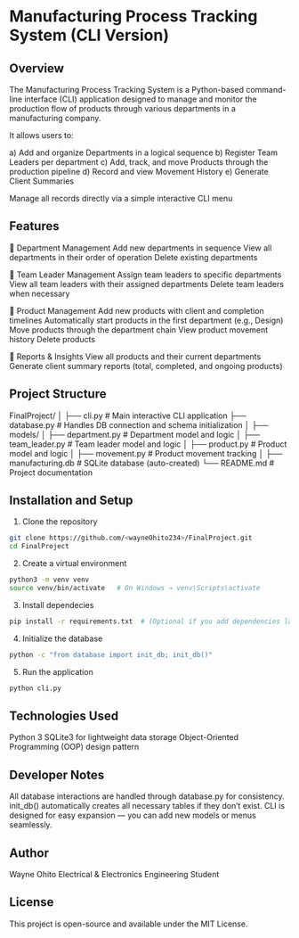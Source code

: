 #  Manufacturing Process Tracking System (CLI Version)
## Overview
The Manufacturing Process Tracking System is a Python-based command-line interface (CLI) application designed to manage and monitor the production flow of products through various departments in a manufacturing company.

It allows users to:

a) Add and organize Departments in a logical sequence
b) Register Team Leaders per department
c) Add, track, and move Products through the production pipeline
d) Record and view Movement History
e) Generate Client Summaries

Manage all records directly via a simple interactive CLI menu

## Features
🔹 Department Management
Add new departments in sequence
View all departments in their order of operation
Delete existing departments

🔹 Team Leader Management
Assign team leaders to specific departments
View all team leaders with their assigned departments
Delete team leaders when necessary

🔹 Product Management
Add new products with client and completion timelines
Automatically start products in the first department (e.g., Design)
Move products through the department chain
View product movement history
Delete products

🔹 Reports & Insights
View all products and their current departments
Generate client summary reports (total, completed, and ongoing products)

## Project Structure
FinalProject/
│
├── cli.py                     # Main interactive CLI application
├── database.py                # Handles DB connection and schema initialization
│
├── models/
│   ├── department.py          # Department model and logic
│   ├── team_leader.py         # Team leader model and logic
│   ├── product.py             # Product model and logic
│   ├── movement.py            # Product movement tracking
│
├── manufacturing.db           # SQLite database (auto-created)
└── README.md                  # Project documentation

## Installation and Setup
1. Clone the repository
```bash
git clone https://github.com/<wayneOhito234>/FinalProject.git
cd FinalProject
```
2. Create a virtual environment
```bash
python3 -m venv venv
source venv/bin/activate   # On Windows → venv\Scripts\activate
```
3. Install dependecies
```bash
pip install -r requirements.txt  # (Optional if you add dependencies later)
```
4. Initialize the database
```bash
python -c "from database import init_db; init_db()"
```
5. Run the application
```bash
python cli.py
```
## Technologies Used
Python 3
SQLite3 for lightweight data storage
Object-Oriented Programming (OOP) design pattern

## Developer Notes
All database interactions are handled through database.py for consistency.
init_db() automatically creates all necessary tables if they don’t exist.
CLI is designed for easy expansion — you can add new models or menus seamlessly.

## Author
Wayne Ohito
Electrical & Electronics Engineering Student

## License

This project is open-source and available under the MIT License.





